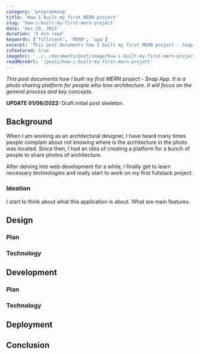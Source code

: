 ```yaml
---
category: 'programming'
title: 'How I built my first MERN project'
slug: 'how-i-built-my-first-mern-project'
date: 'Dec 29, 2021'
duration: 'X min read'
keywords: ['fullstack', 'MERN', 'app']
excerpt: 'This post documents how I built my first MERN project - Snap App. It is a photo sharing platform for people who love architecture. It will focus on the general process and key concepts.'
isFeatured: true
imageSrc: '../../documents/post/image/how-i-built-my-first-mern-project/cover.webp'
readMoreUrl: '/posts/how-i-built-my-first-mern-project'
---
```


_This post documents how I built my first MERN project - Snap App. It is a photo sharing platform for people who love architecture. It will focus on the general process and key concepts._

**UPDATE 01/06/2022:** Draft initial post skeleton.

## Background

When I am working as an architectural designer, I have heard many times people complain about not knowing where is the architecture in the photo was located. Since then, I had an idea of creating a platform for a bunch of people to share photos of architecture.

After delving into web development for a while, I finally get to learn necessary technologies and really start to work on my first fullstack project.

### Ideation

I start to think about what this application is about. What are main features.

## Design

### Plan

### Technology

## Development

### Plan

### Technology

## Deployment

## Conclusion
